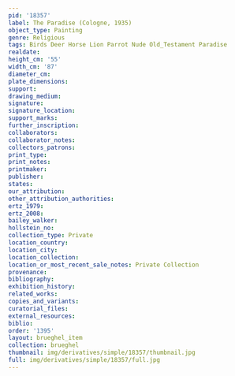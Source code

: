 ```yaml
---
pid: '18357'
label: The Paradise (Cologne, 1935)
object_type: Painting
genre: Religious
tags: Birds Deer Horse Lion Parrot Nude Old_Testament Paradise
realdate: 
height_cm: '55'
width_cm: '87'
diameter_cm: 
plate_dimensions: 
support: 
drawing_medium: 
signature: 
signature_location: 
support_marks: 
further_inscription: 
collaborators: 
collaborator_notes: 
collectors_patrons: 
print_type: 
print_notes: 
printmaker: 
publisher: 
states: 
our_attribution: 
other_attribution_authorities: 
ertz_1979: 
ertz_2008: 
bailey_walker: 
hollstein_no: 
collection_type: Private
location_country: 
location_city: 
location_collection: 
location_or_most_recent_sale_notes: Private Collection
provenance: 
bibliography: 
exhibition_history: 
related_works: 
copies_and_variants: 
curatorial_files: 
external_resources: 
biblio: 
order: '1395'
layout: brueghel_item
collection: brueghel
thumbnail: img/derivatives/simple/18357/thumbnail.jpg
full: img/derivatives/simple/18357/full.jpg
---
```

